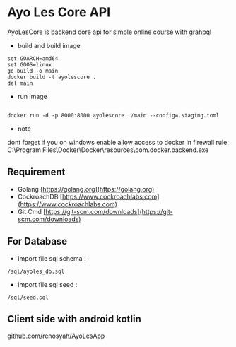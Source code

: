 # Ayo Les Core API

AyoLesCore is backend core api for simple online course with grahpql
* build and build image

```
set GOARCH=amd64
set GOOS=linux
go build -o main
docker build -t ayolescore .
del main

```

* run image

```

docker run -d -p 8000:8000 ayolescore ./main --config=.staging.toml

```

* note

dont forget if you on windows enable allow access to docker in firewall rule: C:\Program Files\Docker\Docker\resources\com.docker.backend.exe

## Requirement

* Golang [https://golang.org](https://golang.org)
* CockroachDB [https://www.cockroachlabs.com](https://www.cockroachlabs.com)
* Git Cmd [https://git-scm.com/downloads](https://git-scm.com/downloads)


## For Database

* import file sql schema : 

```
/sql/ayoles_db.sql

```

* import file sql seed : 

```
/sql/seed.sql

```



## Client side with android kotlin

[github.com/renosyah/AyoLesApp](https://github.com/renosyah/AyoLesApp)